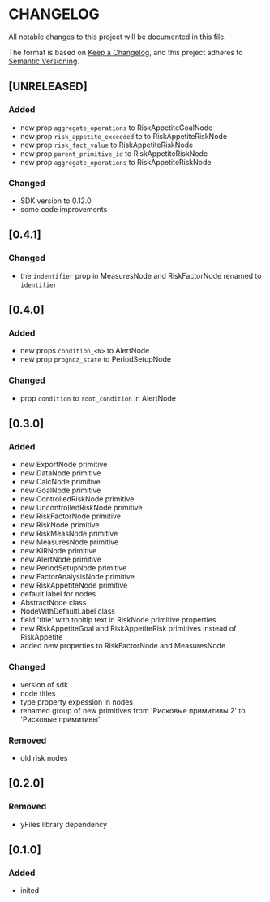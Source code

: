 # **CHANGELOG**

All notable changes to this project will be documented in this file.

The format is based on [Keep a Changelog](https://keepachangelog.com/en/1.0.0/),
and this project adheres to [Semantic Versioning](https://semver.org/spec/v2.0.0.html).

## [UNRELEASED]

### Added

- new prop `aggregate_operations` to RiskAppetiteGoalNode
- new prop `risk_appetite_exceeded` to to RiskAppetiteRiskNode
- new prop `risk_fact_value` to RiskAppetiteRiskNode
- new prop `parent_primitive_id` to RiskAppetiteRiskNode
- new prop `aggregate_operations` to RiskAppetiteRiskNode

### Changed

- SDK version to 0.12.0
- some code improvements

## [0.4.1]

### Changed

- the `indentifier` prop in MeasuresNode and RiskFactorNode renamed to `identifier`

## [0.4.0]

### Added

- new props `condition_<N>` to AlertNode
- new prop `prognoz_state` to PeriodSetupNode

### Changed

- prop `condition` to `root_condition` in AlertNode

## [0.3.0]

### Added

- new ExportNode primitive
- new DataNode primitive
- new CalcNode primitive
- new GoalNode primitive
- new ControlledRiskNode primitive
- new UncontrolledRiskNode primitive
- new RiskFactorNode primitive
- new RiskNode primitive
- new RiskMeasNode primitive
- new MeasuresNode primitive
- new KIRNode primitive
- new AlertNode primitive
- new PeriodSetupNode primitive
- new FactorAnalysisNode primitive
- new RiskAppetiteNode primitive
- default label for nodes
- AbstractNode class
- NodeWithDefaultLabel class
- field 'title' with tooltip text in RiskNode primitive properties
- new RiskAppetiteGoal and RiskAppetiteRisk primitives instead of RiskAppetite
- added new properties to RiskFactorNode and MeasuresNode

### Changed

- version of sdk
- node titles
- type property expession in nodes
- renamed group of new primitives from 'Рисковые примитивы 2' to 'Рисковые примитивы'

### Removed

- old risk nodes

## [0.2.0]

### Removed

- yFiles library dependency

## [0.1.0]

### Added

- inited
